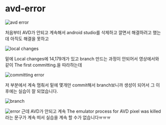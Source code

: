 # avd-error
![avd error](https://user-images.githubusercontent.com/79883558/111312516-b6862280-86a2-11eb-88e3-05079eea178c.png)

처음부터 AVD가 안되고 계속해서 android studio를 삭제하고 깔면서 해결하려고 했는데 아직도 해결을 못하고

![local changes](https://user-images.githubusercontent.com/79883558/111313044-3e6c2c80-86a3-11eb-99a0-8738d0c2255b.png)

밑에 Local changes에 14,179개가 있고 branch 만드는 과정이 안되어서 영상에서와 같이 The first committing.을 따라하는데

![committing error](https://user-images.githubusercontent.com/79883558/111313647-f13c8a80-86a3-11eb-8745-11f530fab963.jpg)

저 부분에서 계속 멈춰서 밑에 몇개만 commit해서 branch보니까 생성이 되어서 그 이후에는 실습이 잘 되었습니다.

![branch](https://user-images.githubusercontent.com/79883558/111312502-b2f29b80-86a2-11eb-853c-65742d5c61e5.png)

![error](https://user-images.githubusercontent.com/79883558/111312509-b4bc5f00-86a2-11eb-9363-3f5b9aec15e2.png)
근데 AVD가 안되고 계속 The emulator process for AVD pixel was killed 라는 문구가 계속 떠서 실습을 계속 할 수가 없습니다ㅠㅠㅠ

